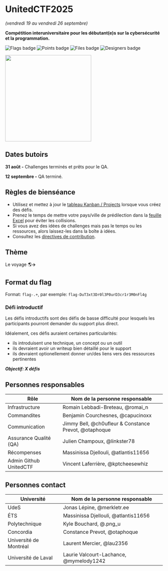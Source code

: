 # UnitedCTF2025
_(vendredi 19 au vendredi 26 septembre)_

**Compétition interuniversitaire pour les débutant(e)s sur la cybersécurité et la programmation.**

![Flags badge](https://github.com/UnitedCTF/UnitedCTF2025/blob/badges/.badges/badge-flag.svg)
![Points badge](https://github.com/UnitedCTF/UnitedCTF2025/blob/badges/.badges/badge-points.svg)
![Files badge](https://github.com/UnitedCTF/UnitedCTF2025/blob/badges/.badges/badge-files.svg)
![Designers badge](https://github.com/UnitedCTF/UnitedCTF2025/blob/badges/.badges/badge-designers.svg)

<img src="https://github.com/UnitedCTF/UnitedCTF2025/blob/badges/.charts/flags_per_value.png" width="275">


## Dates butoirs
**31 août -** Challenges terminés et prêts pour le QA.

**12 septembre -** QA terminé.

## Règles de bienséance
- Utilisez et mettez à jour le [tableau Kanban / Projects](https://github.com/orgs/UnitedCTF/projects/4) lorsque vous créez des défis.
- Prenez le temps de mettre votre pays/ville de prédilection dans la [feuille Excel](https://docs.google.com/spreadsheets/d/16NGxD9oN0Y0-EVwIWPbH8ZJSd_s5PCbiSofA1fsTrkY/edit?gid=0#gid=0) pour éviter les collisions.
- Si vous avez des idées de challenges mais pas le temps ou les ressources, alors laissez-les dans la boîte à idées.
- Consultez les [directives de contribution](CONTRIBUTING.md).

## Thème

Le voyage 🌎✈️

## Format du flag
Format: `flag-.+`, par exemple: `flag-DuT3xt3Dr0l3P0urD3cr1r3M0nFl4g`

### Défi introductif
Les défis introductifs sont des défis de basse difficulté pour lesquels les participants pourront demander du support plus direct.

Idéalement, ces défis auraient certaines particularités:
- ils introduisent une technique, un concept ou un outil
- ils devraient avoir un writeup bien détaillé pour le support
- ils devraient optionellement donner un/des liens vers des ressources pertinentes

***Objectif: X défis***

## Personnes responsables
| Rôle | Nom de la personne responsable |
| ------------- | ------------- |
| Infrastructure | Romain Lebbadi-Breteau, @romai_n |
| Commandites  | Benjamin Courchesnes, @capucinoxx |
| Communication  | Jimmy Bell, @ch0ufleur & Constance Prevot, @otaphoque |
| Assurance Qualité (QA)  | Julien Champoux, @linkster78 |
| Récompenses | Massinissa Djellouli, @atlantis11656 |
| Admin Github UnitedCTF | Vincent Laferrière, @kptcheesewhiz |

## Personnes contact
| Université | Nom de la personne responsable |
| ------------- | ------------- |
| UdeS | Jonas Lépine, @merkletr.ee |
| ÉTS | Massinissa Djellouli, @atlantis11656 |
| Polytechnique | Kyle Bouchard, @.png_u |
| Concordia | Constance Prevot, @otaphoque |
| Université de Montréal | Laurent Mercier, @lau2356 |
| Université de Laval | Laurie Valcourt-Lachance, @mymelody1242 |
